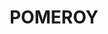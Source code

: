 ---
lastmod: '2025-04-06T06:05:20+00:00'
latitude: -34.68780312
layout: suburb
longitude: 149.526217
postcode: '2580'
state: NSW
title: POMEROY
url: /nsw/pomeroy/
---